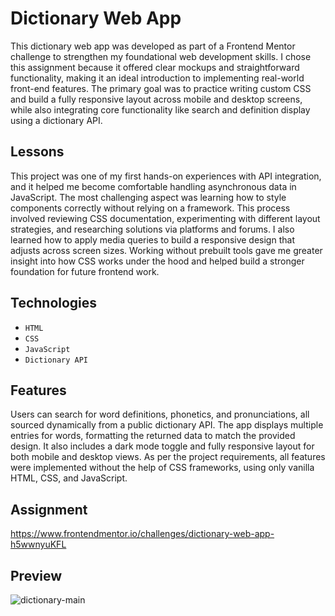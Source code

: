 # Dictionary Web App

This dictionary web app was developed as part of a Frontend Mentor challenge to strengthen my foundational web development skills. I chose this assignment because it offered clear mockups and straightforward functionality, making it an ideal introduction to implementing real-world front-end features. The primary goal was to practice writing custom CSS and build a fully responsive layout across mobile and desktop screens, while also integrating core functionality like search and definition display using a dictionary API.

## Lessons

This project was one of my first hands-on experiences with API integration, and it helped me become comfortable handling asynchronous data in JavaScript. The most challenging aspect was learning how to style components correctly without relying on a framework. This process involved reviewing CSS documentation, experimenting with different layout strategies, and researching solutions via platforms and forums. I also learned how to apply media queries to build a responsive design that adjusts across screen sizes. Working without prebuilt tools gave me greater insight into how CSS works under the hood and helped build a stronger foundation for future frontend work.

## Technologies

- `HTML`
- `CSS`
- `JavaScript`
- `Dictionary API`

## Features

Users can search for word definitions, phonetics, and pronunciations, all sourced dynamically from a public dictionary API. The app displays multiple entries for words, formatting the returned data to match the provided design. It also includes a dark mode toggle and fully responsive layout for both mobile and desktop views. As per the project requirements, all features were implemented without the help of CSS frameworks, using only vanilla HTML, CSS, and JavaScript. 

## Assignment

https://www.frontendmentor.io/challenges/dictionary-web-app-h5wwnyuKFL

## Preview

![dictionary-main](https://github.com/user-attachments/assets/2b249860-2553-46c1-8806-3edbc2f6271e)
